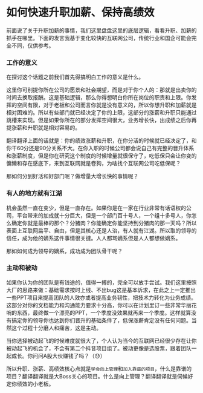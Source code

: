# 如何快速升职加薪、保持高绩效

前面说了关于升职加薪的事情，我们这里盘盘这里的底层逻辑，看看升职、加薪的抓手在哪里。下面的发言我基于变化较快的互联网公司，传统行业和国企可能会完全不同，仅供参考。

### 工作的意义

在探讨这个话题之前我们首先得搞明白工作的意义是什么。

这里你可别提你所在公司的愿景和社会期望，而是对于你个人的：那就是出卖你的时间去换取报酬。这是基础逻辑，那么你得想明白你所在岗位的职责和上限。你发挥的空间有限，对于老板和公司而言你就是没有意义的，所以你想升职和加薪就是相对困难的。所以有些部门就已经决定了你的上限，这部分的涨薪和升职只能通过跳槽来实现。但是如果你所在的部分发挥空间很大，业务增长快，出成绩之后你再提涨薪和升职就是相对容易的。

翻译翻译上面的话就是：你的绩效涨薪和升职，在你分活的时候就已经决定了，和你干60分还是90分关系不大。在你入职的时候公司都会说自己有完整的晋升体系和涨薪制度，但是你在研究这个制度的时候增量就很保守了，吃低保只会让你变的慵懒和存在感底下，来到互联网就是卷狗，为啥找个互联网公司吃低保呢？

那如何分到好活和好部门呢？做增量大增长快的事情呢？

### 有人的地方就有江湖

机会虽然一直在变少，但是一直存在。如果你是在一家在行业非常有话语权的公司，平台带来的加成就十分巨大，但是一个部门百十号人，一个组十多号人，你怎么确定你就是最棒的那个？分猪肉？你能确定你能坚持到分猪肉的那一天吗？所以表面上互联网扁平、自由，但是其核心还是人治，有人就有江湖。所以取的领导的信任，成为他的嫡系这件事情很关键。人人都骂嫡系但是人人都想做嫡系。

那如如何成为领导的嫡系，成功成为团队骨干呢？

### 主动和被动

如果你认为你的团队是有钱途的，值得一搏的，完全可以放手尝试。我们这里按照大厂的思路来做：基础需求按时上线、不出bug这是基本诉求，在此之上一定推出一些PPT项目来提高团队的人效亦或者提高业务韧性，把技术力转化为业务成绩。这部分对你的文档能力和沟通能力要求十分高，你可以在计划里订一些非常华丽花哨的东西，最终做一个漂亮的PPT，一个季度没效果就再来一个季度。这样就算没有搞定你的领导你也达到你们晋升的基础条件了，低保涨薪肯定没有任何问题。当然这个过程十分磨人和痛苦，这是主动。

当你选择被动起飞的时候难度就很大了，个人认为当今的互联网已经很少存在让你被动起飞的机会了，不会有第二个抖音项目组了。被动更像是选股票，跟着团队一起成长。你问问A股大伙赚钱了吗？（😓）

所以升职、涨薪、高绩效核心点就是`学会向上管理`和`加入靠谱的项目`，什么是靠谱的项目？翻译翻译就是大Boss关心的项目。什么是向上管理？翻译翻译就是伺候好定你绩效的小老板。
